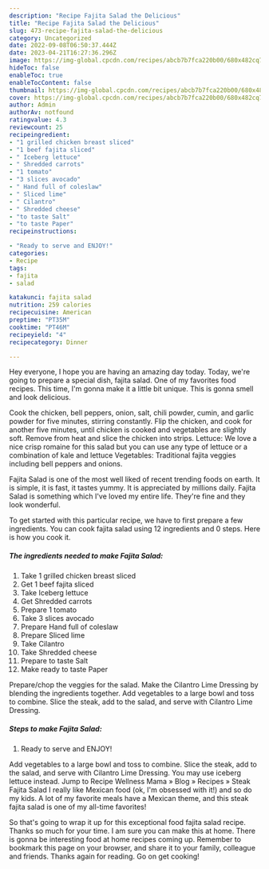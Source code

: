 ```yaml
---
description: "Recipe Fajita Salad the Delicious"
title: "Recipe Fajita Salad the Delicious"
slug: 473-recipe-fajita-salad-the-delicious
category: Uncategorized
date: 2022-09-08T06:50:37.444Z
date: 2023-04-21T16:27:36.296Z
image: https://img-global.cpcdn.com/recipes/abcb7b7fca220b00/680x482cq70/fajita-salad-recipe-main-photo.jpg
hideToc: false
enableToc: true
enableTocContent: false
thumbnail: https://img-global.cpcdn.com/recipes/abcb7b7fca220b00/680x482cq70/fajita-salad-recipe-main-photo.jpg
cover: https://img-global.cpcdn.com/recipes/abcb7b7fca220b00/680x482cq70/fajita-salad-recipe-main-photo.jpg
author: Admin
authorAv: notfound
ratingvalue: 4.3
reviewcount: 25
recipeingredient:
- "1 grilled chicken breast sliced"
- "1 beef fajita sliced"
- " Iceberg lettuce"
- " Shredded carrots"
- "1 tomato"
- "3 slices avocado"
- " Hand full of coleslaw"
- " Sliced lime"
- " Cilantro"
- " Shredded cheese"
- "to taste Salt"
- "to taste Paper"
recipeinstructions:

- "Ready to serve and ENJOY!"
categories:
- Recipe
tags:
- fajita
- salad

katakunci: fajita salad 
nutrition: 259 calories
recipecuisine: American
preptime: "PT35M"
cooktime: "PT46M"
recipeyield: "4"
recipecategory: Dinner

---
```



Hey everyone, I hope you are having an amazing day today. Today, we're going to prepare a special dish, fajita salad. One of my favorites food recipes. This time, I'm gonna make it a little bit unique. This is gonna smell and look delicious.

Cook the chicken, bell peppers, onion, salt, chili powder, cumin, and garlic powder for five minutes, stirring constantly. Flip the chicken, and cook for another five minutes, until chicken is cooked and vegetables are slightly soft. Remove from heat and slice the chicken into strips. Lettuce: We love a nice crisp romaine for this salad but you can use any type of lettuce or a combination of kale and lettuce Vegetables: Traditional fajita veggies including bell peppers and onions.

Fajita Salad is one of the most well liked of recent trending foods on earth. It is simple, it is fast, it tastes yummy. It is appreciated by millions daily. Fajita Salad is something which I've loved my entire life. They're fine and they look wonderful.


To get started with this particular recipe, we have to first prepare a few ingredients. You can cook fajita salad using 12 ingredients and 0 steps. Here is how you cook it.

<!--inarticleads1-->

##### The ingredients needed to make Fajita Salad:

1. Take 1 grilled chicken breast sliced
1. Get 1 beef fajita sliced
1. Take  Iceberg lettuce
1. Get  Shredded carrots
1. Prepare 1 tomato
1. Take 3 slices avocado
1. Prepare  Hand full of coleslaw
1. Prepare  Sliced lime
1. Take  Cilantro
1. Take  Shredded cheese
1. Prepare to taste Salt
1. Make ready to taste Paper


Prepare/chop the veggies for the salad. Make the Cilantro Lime Dressing by blending the ingredients together. Add vegetables to a large bowl and toss to combine. Slice the steak, add to the salad, and serve with Cilantro Lime Dressing. 

<!--inarticleads2-->

##### Steps to make Fajita Salad:


1. Ready to serve and ENJOY!

Add vegetables to a large bowl and toss to combine. Slice the steak, add to the salad, and serve with Cilantro Lime Dressing. You may use iceberg lettuce instead. Jump to Recipe Wellness Mama » Blog » Recipes » Steak Fajita Salad I really like Mexican food (ok, I&#39;m obsessed with it!) and so do my kids. A lot of my favorite meals have a Mexican theme, and this steak fajita salad is one of my all-time favorites! 

So that's going to wrap it up for this exceptional food fajita salad recipe. Thanks so much for your time. I am sure you can make this at home. There is gonna be interesting food at home recipes coming up. Remember to bookmark this page on your browser, and share it to your family, colleague and friends. Thanks again for reading. Go on get cooking!
